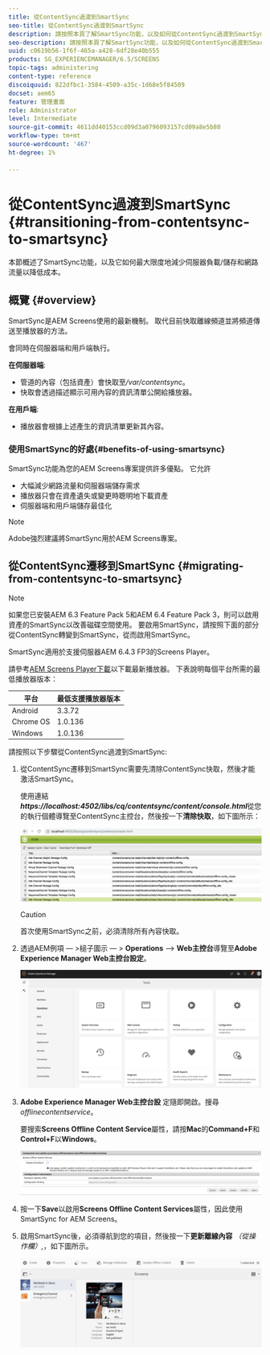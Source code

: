 ```yaml
---
title: 從ContentSync過渡到SmartSync
seo-title: 從ContentSync過渡到SmartSync
description: 請按照本頁了解SmartSync功能，以及如何從ContentSync過渡到SmartSync。
seo-description: 請按照本頁了解SmartSync功能，以及如何從ContentSync過渡到SmartSync。
uuid: c0619b56-1f6f-465a-a428-6df28e40b555
products: SG_EXPERIENCEMANAGER/6.5/SCREENS
topic-tags: administering
content-type: reference
discoiquuid: 822dfbc1-3584-4509-a35c-1d68e5f84509
docset: aem65
feature: 管理畫面
role: Administrator
level: Intermediate
source-git-commit: 4611dd40153ccd09d3a0796093157cd09a8e5b80
workflow-type: tm+mt
source-wordcount: '467'
ht-degree: 1%

---
```



# 從ContentSync過渡到SmartSync {#transitioning-from-contentsync-to-smartsync}

本節概述了SmartSync功能，以及它如何最大限度地減少伺服器負載/儲存和網路流量以降低成本。

## 概覽 {#overview}

SmartSync是AEM Screens使用的最新機制。 取代目前快取離線頻道並將頻道傳送至播放器的方法。

會同時在伺服器端和用戶端執行。

**在伺服器端**:

* 管道的內容（包括資產）會快取至&#x200B;*/var/contentsync*。
* 快取會透過描述顯示可用內容的資訊清單公開給播放器。

**在用戶端**:

* 播放器會根據上述產生的資訊清單更新其內容。

### 使用SmartSync的好處{#benefits-of-using-smartsync}

SmartSync功能為您的AEM Screens專案提供許多優點。 它允許

* 大幅減少網路流量和伺服器端儲存需求
* 播放器只會在資產遺失或變更時聰明地下載資產
* 伺服器端和用戶端儲存最佳化

>[!NOTE]
>
>Adobe強烈建議將SmartSync用於AEM Screens專案。

## 從ContentSync遷移到SmartSync {#migrating-from-contentsync-to-smartsync}

>[!NOTE]
>
>如果您已安裝AEM 6.3 Feature Pack 5和AEM 6.4 Feature Pack 3，則可以啟用資產的SmartSync以改善磁碟空間使用。 要啟用SmartSync，請按照下面的部分從ContentSync轉變到SmartSync，從而啟用SmartSync。
>
>SmartSync適用於支援伺服器AEM 6.4.3 FP3的Screens Player。
>
>請參考[AEM Screens Player下載](https://download.macromedia.com/screens/)以下載最新播放器。 下表說明每個平台所需的最低播放器版本：

| **平台** | **最低支援播放器版本** |
|---|---|
| Android | 3.3.72 |
| Chrome OS | 1.0.136 |
| Windows | 1.0.136 |

請按照以下步驟從ContentSync過渡到SmartSync:

1. 從ContentSync遷移到SmartSync需要先清除ContentSync快取，然後才能激活SmartSync。

   使用連結&#x200B;***https://localhost:4502/libs/cq/contentsync/content/console.html***&#x200B;從您的執行個體導覽至ContentSync主控台，然後按一下&#x200B;**清除快取**，如下圖所示：

   ![clear_contesync_cache](assets/clear_contesync_cache.png)

   >[!CAUTION]
   >
   >首次使用SmartSync之前，必須清除所有內容快取。

1. 透過AEM例項 — >槌子圖示 — > **Operations** —> **Web主控台**&#x200B;導覽至&#x200B;**Adobe Experience Manager Web主控台設定**。

   ![screen_shot_2019-02-11at15339pm](assets/screen_shot_2019-02-11at15339pm.png)

1. **Adobe Experience Manager Web主控台設** 定隨即開啟。搜尋&#x200B;*offlinecontentservice*。

   要搜索&#x200B;**Screens Offline Content Service**&#x200B;屬性，請按&#x200B;**Mac**&#x200B;的&#x200B;**Command+F**&#x200B;和&#x200B;**Control+F**&#x200B;以&#x200B;**Windows**。

   ![screen_shot_2019-02-19at22643pm](assets/screen_shot_2019-02-19at22643pm.png)

1. 按一下&#x200B;**Save**&#x200B;以啟用&#x200B;**Screens Offline Content Services**&#x200B;屬性，因此使用SmartSync for AEM Screens。
1. 啟用SmartSync後，必須導航到您的項目，然後按一下&#x200B;**更新離線內容** *（從操作欄）,*，如下圖所示。

   ![screen_shot_2019-02-25at102605am](assets/screen_shot_2019-02-25at102605am.png)